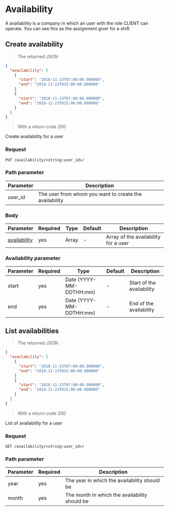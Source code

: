 # Availability

A availability is a company in which an user with the role CLIENT can operate. You can see this as the assignment giver for a shift

## Create availability

> The returned JSON

```json
{
  "availability": [
    {
      "start": "2018-11-23T07:00:00.000000",
      "end": "2018-11-23T015:00:00.000000"
    }
    {
      "start": "2018-11-23T07:00:00.000000",
      "end": "2018-11-23T015:00:00.000000"
    }
  ]
}
```
> With a return code 200

Create availability for a user

### Request
`PUT /availability/<string:user_id>/`

### Path parameter
Parameter | Description
--------- | -----------
user_id | The user from whom you want to create the availability

### Body
Parameter | Required | Type | Default | Description
--------- | ------- | ------- | ------- | -----------
[availability](#availability-parameter) | yes | Array | - | Array of the availability for a user

### Availability parameter
Parameter | Required | Type | Default | Description
--------- | ------- | ------- | ------- | -----------
start | yes | Date (YYYY-MM-DDTHH:mm) | - | Start of the availability
end | yes | Date (YYYY-MM-DDTHH:mm) | - | End of the availability

## List availabilities

> The returned JSON

```json
{
  "availability": [
    {
      "start": "2018-11-23T07:00:00.000000",
      "end": "2018-11-23T015:00:00.000000"
    }
    {
      "start": "2018-11-23T07:00:00.000000",
      "end": "2018-11-23T015:00:00.000000"
    }
  ]
}
```
> With a return code 200

List of availability for a user

### Request
`GET /availability/<string:user_id>/`

### Path parameter
Parameter | Required | Description
--------- | -------  | -----------
year | yes | The year in which the availability should be
month | yes | The month in which the availability should be
